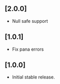 ## [2.0.0] 

* Null safe support

## [1.0.1] 

* Fix pana errors

## [1.0.0]

* Initial stable release.
